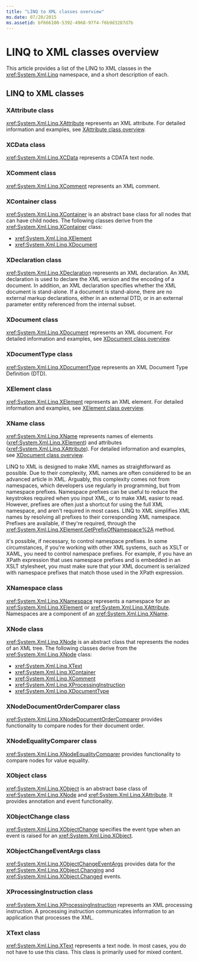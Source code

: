 ```yaml
---
title: "LINQ to XML classes overview"
ms.date: 07/20/2015
ms.assetid: bf666100-5392-4968-97f4-f6b9d3287d7b
---
```


# LINQ to XML classes overview

This article provides a list of the LINQ to XML classes in the <xref:System.Xml.Linq> namespace, and a short description of each.

## LINQ to XML classes

### XAttribute class

<xref:System.Xml.Linq.XAttribute> represents an XML attribute. For detailed information and examples, see [XAttribute class overview](xattribute-class-overview.md).

### XCData class

<xref:System.Xml.Linq.XCData> represents a CDATA text node.

### XComment class

<xref:System.Xml.Linq.XComment> represents an XML comment.

### XContainer class

<xref:System.Xml.Linq.XContainer> is an abstract base class for all nodes that can have child nodes. The following classes derive from the <xref:System.Xml.Linq.XContainer> class:

- <xref:System.Xml.Linq.XElement>
- <xref:System.Xml.Linq.XDocument>

### XDeclaration class

<xref:System.Xml.Linq.XDeclaration> represents an XML declaration. An XML declaration is used to declare the XML version and the encoding of a document. In addition, an XML declaration specifies whether the XML document is stand-alone. If a document is stand-alone, there are no external markup declarations, either in an external DTD, or in an external parameter entity referenced from the internal subset.

### XDocument class

<xref:System.Xml.Linq.XDocument> represents an XML document. For detailed information and examples, see [XDocument class overview](xdocument-class-overview.md).

### XDocumentType class

<xref:System.Xml.Linq.XDocumentType> represents an XML Document Type Definition (DTD).

### XElement class

<xref:System.Xml.Linq.XElement> represents an XML element. For detailed information and examples, see [XElement class overview](xelement-class-overview.md).

### XName class

<xref:System.Xml.Linq.XName> represents names of elements (<xref:System.Xml.Linq.XElement>) and attributes (<xref:System.Xml.Linq.XAttribute>). For detailed information and examples, see [XDocument class overview](xdocument-class-overview.md).

LINQ to XML is designed to make XML names as straightforward as possible. Due to their complexity, XML names are often considered to be an advanced article in XML. Arguably, this complexity comes not from namespaces, which developers use regularly in programming, but from namespace prefixes. Namespace prefixes can be useful to reduce the keystrokes required when you input XML, or to make XML easier to read. However, prefixes are often just a shortcut for using the full XML namespace, and aren't required in most cases. LINQ to XML simplifies XML names by resolving all prefixes to their corresponding XML namespace. Prefixes are available, if they're required, through the <xref:System.Xml.Linq.XElement.GetPrefixOfNamespace%2A> method.

it's possible, if necessary, to control namespace prefixes. In some circumstances, if you're working with other XML systems, such as XSLT or XAML, you need to control namespace prefixes. For example, if you have an XPath expression that uses namespace prefixes and is embedded in an XSLT stylesheet, you must make sure that your XML document is serialized with namespace prefixes that match those used in the XPath expression.

### XNamespace class

<xref:System.Xml.Linq.XNamespace> represents a namespace for an <xref:System.Xml.Linq.XElement> or <xref:System.Xml.Linq.XAttribute>. Namespaces are a component of an <xref:System.Xml.Linq.XName>.

### XNode class

<xref:System.Xml.Linq.XNode> is an abstract class that represents the nodes of an XML tree. The following classes derive from the <xref:System.Xml.Linq.XNode> class:

- <xref:System.Xml.Linq.XText>
- <xref:System.Xml.Linq.XContainer>
- <xref:System.Xml.Linq.XComment>
- <xref:System.Xml.Linq.XProcessingInstruction>
- <xref:System.Xml.Linq.XDocumentType>

### XNodeDocumentOrderComparer class

<xref:System.Xml.Linq.XNodeDocumentOrderComparer> provides functionality to compare nodes for their document order.

### XNodeEqualityComparer class

<xref:System.Xml.Linq.XNodeEqualityComparer> provides functionality to compare nodes for value equality.

### XObject class

<xref:System.Xml.Linq.XObject> is an abstract base class of <xref:System.Xml.Linq.XNode> and <xref:System.Xml.Linq.XAttribute>. It provides annotation and event functionality.

### XObjectChange class

<xref:System.Xml.Linq.XObjectChange> specifies the event type when an event is raised for an <xref:System.Xml.Linq.XObject>.

### XObjectChangeEventArgs class

<xref:System.Xml.Linq.XObjectChangeEventArgs> provides data for the <xref:System.Xml.Linq.XObject.Changing> and <xref:System.Xml.Linq.XObject.Changed> events.

### XProcessingInstruction class

<xref:System.Xml.Linq.XProcessingInstruction> represents an XML processing instruction. A processing instruction communicates information to an application that processes the XML.

### XText class

<xref:System.Xml.Linq.XText> represents a text node. In most cases, you do not have to use this class. This class is primarily used for mixed content.
